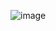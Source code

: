 ![image](https://github.com/UNtergas/Results-summary-component/assets/101075334/27878175-8b17-450a-979e-8635d393b1ed)
